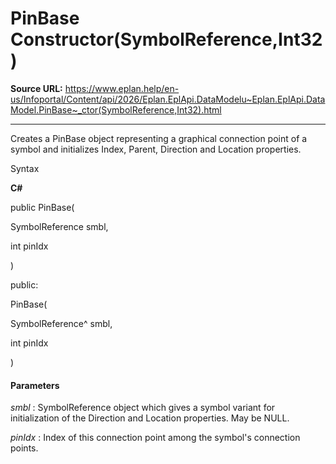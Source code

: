 # PinBase Constructor(SymbolReference,Int32)

**Source URL:** https://www.eplan.help/en-us/Infoportal/Content/api/2026/Eplan.EplApi.DataModelu~Eplan.EplApi.DataModel.PinBase~_ctor(SymbolReference,Int32).html

---

Creates a PinBase object representing a graphical connection point of a symbol and initializes Index, Parent, Direction and Location properties.

Syntax

**C#**



public PinBase( 

   SymbolReference smbl,

   int pinIdx

)

public:

PinBase( 

   SymbolReference^ smbl,

   int pinIdx

)


#### Parameters

*smbl*
:   SymbolReference object which gives a symbol variant for initialization of the Direction and Location properties. May be NULL.

*pinIdx*
:   Index of this connection point among the symbol's connection points.
